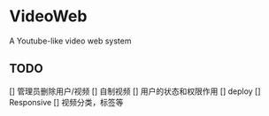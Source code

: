 # VideoWeb
A Youtube-like video web system

## TODO

[] 管理员删除用户/视频
[] 自制视频
[] 用户的状态和权限作用
[] deploy
[] Responsive
[] 视频分类，标签等